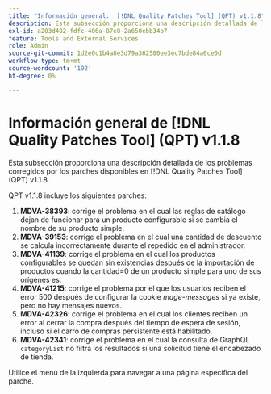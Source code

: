 ```yaml
---
title: "Información general:  [!DNL Quality Patches Tool] (QPT) v1.1.8"
description: Esta subsección proporciona una descripción detallada de los problemas corregidos por los parches disponibles en  [!DNL Quality Patches Tool] (QPT) v1.1.8.
exl-id: a203d482-fdfc-406a-87e8-2a650ebb34b7
feature: Tools and External Services
role: Admin
source-git-commit: 1d2e0c1b4a8e3d79a362500ee3ec7bde84a6ce0d
workflow-type: tm+mt
source-wordcount: '192'
ht-degree: 0%

---
```


# Información general de [!DNL Quality Patches Tool] (QPT) v1.1.8

Esta subsección proporciona una descripción detallada de los problemas corregidos por los parches disponibles en [!DNL Quality Patches Tool] (QPT) v1.1.8.

QPT v1.1.8 incluye los siguientes parches:

1. **MDVA-38393**: corrige el problema en el cual las reglas de catálogo dejan de funcionar para un producto configurable si se cambia el nombre de su producto simple.
1. **MDVA-39153**: corrige el problema en el cual una cantidad de descuento se calcula incorrectamente durante el repedido en el administrador.
1. **MDVA-41139**: corrige el problema en el cual los productos configurables se quedan sin existencias después de la importación de productos cuando la cantidad=0 de un producto simple para uno de sus orígenes es.
1. **MDVA-41215**: corrige el problema por el que los usuarios reciben el error 500 después de configurar la cookie *mage-messages* si ya existe, pero no hay mensajes nuevos.
1. **MDVA-42326**: corrige el problema en el cual los clientes reciben un error al cerrar la compra después del tiempo de espera de sesión, incluso si el carro de compras persistente está habilitado.
1. **MDVA-42341**: corrige el problema en el cual la consulta de GraphQL `categoryList` no filtra los resultados si una solicitud tiene el encabezado de tienda.

Utilice el menú de la izquierda para navegar a una página específica del parche.
